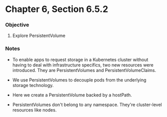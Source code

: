 # Chapter 6, Section 6.5.2

### Objective
1. Explore PersistentVolume

### Notes
- To enable apps to request storage in a Kubernetes cluster without having to deal with infrastructure specifics, two new resources were introduced. They are PersistentVolumes and PersistentVolumeClaims.

- We use PersistentVolumes to decouple pods from the underlying storage technology.

- Here we create a PersistentVolume backed by a hostPath.

- PersistentVolumes don't belong to any namespace. They're cluster-level resources like nodes.

